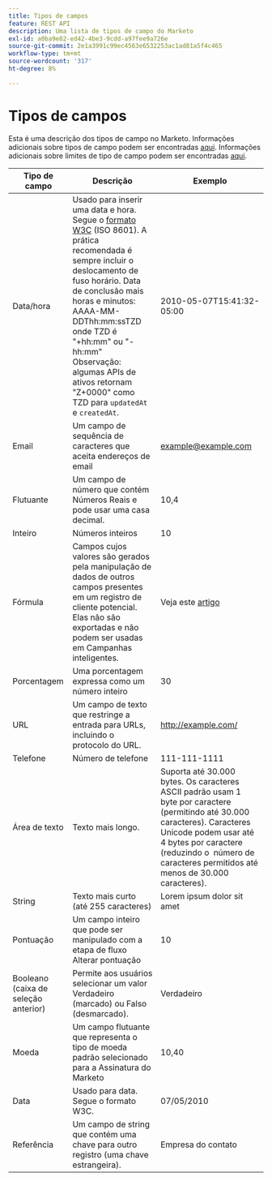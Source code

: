 ```yaml
---
title: Tipos de campos
feature: REST API
description: Uma lista de tipos de campo do Marketo
exl-id: a0ba9e02-ed42-4be3-9cdd-a97fee9a726e
source-git-commit: 2e1a3991c99ec4563e6532253ac1ad81a5f4c465
workflow-type: tm+mt
source-wordcount: '317'
ht-degree: 8%

---
```


# Tipos de campos

Esta é uma descrição dos tipos de campo no Marketo. Informações adicionais sobre tipos de campo podem ser encontradas [aqui](https://experienceleague.adobe.com/pt-br/docs/marketo/using/product-docs/administration/field-management/custom-field-type-glossary). Informações adicionais sobre limites de tipo de campo podem ser encontradas [aqui](https://nation.marketo.com/t5/knowledgebase/marketo-field-limits-by-field-type/ta-p/251613).

| Tipo de campo | Descrição | Exemplo |
| --- | --- | --- |
| Data/hora | Usado para inserir uma data e hora. Segue o [formato W3C](https://www.w3.org/TR/NOTE-datetime) (ISO 8601). A prática recomendada é sempre incluir o deslocamento de fuso horário. Data de conclusão mais horas e minutos: AAAA-MM-DDThh:mm:ssTZD onde TZD é &quot;+hh:mm&quot; ou &quot;-hh:mm&quot; Observação: algumas APIs de ativos retornam &quot;Z+0000&quot; como TZD para `updatedAt` e `createdAt`. | 2010-05-07T15:41:32-05:00 |
| Email | Um campo de sequência de caracteres que aceita endereços de email | example@example.com |
| Flutuante | Um campo de número que contém Números Reais e pode usar uma casa decimal. | 10,4 |
| Inteiro | Números inteiros | 10 |
| Fórmula | Campos cujos valores são gerados pela manipulação de dados de outros campos presentes em um registro de cliente potencial. Elas não são exportadas e não podem ser usadas em Campanhas inteligentes. | Veja este [artigo](https://experienceleague.adobe.com/pt-br/docs/marketo/using/product-docs/administration/field-management/create-and-use-a-concatenated-string-formula-field) |
| Porcentagem | Uma porcentagem expressa como um número inteiro | 30 |
| URL | Um campo de texto que restringe a entrada para URLs, incluindo o protocolo do URL. | http://example.com/ |
| Telefone | Número de telefone | 111-111-1111 |
| Área de texto | Texto mais longo. | Suporta até 30.000 bytes. Os caracteres ASCII padrão usam 1 byte por caractere (permitindo até 30.000 caracteres). Caracteres Unicode podem usar até 4 bytes por caractere (reduzindo o  número de caracteres permitidos até menos de 30.000 caracteres). |
| String | Texto mais curto (até 255 caracteres) | Lorem ipsum dolor sit amet |
| Pontuação | Um campo inteiro que pode ser manipulado com a etapa de fluxo Alterar pontuação | 10 |
| Booleano (caixa de seleção anterior) | Permite aos usuários selecionar um valor Verdadeiro (marcado) ou Falso (desmarcado). | Verdadeiro |
| Moeda | Um campo flutuante que representa o tipo de moeda padrão selecionado para a Assinatura do Marketo | 10,40 |
| Data | Usado para data. Segue o formato W3C. | 07/05/2010 |
| Referência | Um campo de string que contém uma chave para outro registro (uma chave estrangeira). | Empresa do contato |
